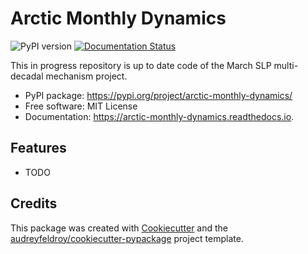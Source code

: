 # Arctic Monthly Dynamics

![PyPI version](https://img.shields.io/pypi/v/arctic-monthly-dynamics.svg)
[![Documentation Status](https://readthedocs.org/projects/arctic-monthly-dynamics/badge/?version=latest)](https://arctic-monthly-dynamics.readthedocs.io/en/latest/?version=latest)

This in progress repository is up to date code of the March SLP multi-decadal mechanism project.

* PyPI package: https://pypi.org/project/arctic-monthly-dynamics/
* Free software: MIT License
* Documentation: https://arctic-monthly-dynamics.readthedocs.io.

## Features

* TODO

## Credits

This package was created with [Cookiecutter](https://github.com/audreyfeldroy/cookiecutter) and the [audreyfeldroy/cookiecutter-pypackage](https://github.com/audreyfeldroy/cookiecutter-pypackage) project template.